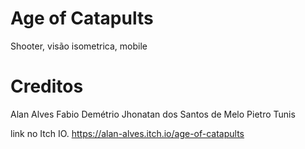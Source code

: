 # Age of Catapults

Shooter, visão isometrica, mobile

# Creditos

Alan Alves
Fabio Demétrio
Jhonatan dos Santos de Melo
Pietro Tunis


link no Itch IO.
https://alan-alves.itch.io/age-of-catapults
